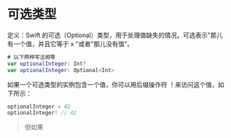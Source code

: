 # 可选类型

定义：Swift 的可选（Optional）类型，用于处理值缺失的情况。可选表示"那儿有一个值，并且它等于 x "或者"那儿没有值"。

```swift
# 以下两种写法相等
var optionalInteger: Int?
var optionalInteger: Optional<Int>
```

如果一个可选类型的实例包含一个值，你可以用后缀操作符 ！来访问这个值，如下所示：

```swift
optionalInteger = 42
optionalInteger! // 42
```

> 但如果
